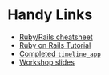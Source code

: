 # Handy Links

- [Ruby/Rails cheatsheet](http://www.pragtob.info/rails-beginner-cheatsheet/)
- [Ruby on Rails Tutorial](https://www.railstutorial.org/book/)
- [Completed `timeline_app`](https://github.com/vgonda/timeline_app)
- [Workshop slides](RailsWorkshopPresentation.pdf)